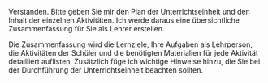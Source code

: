 Verstanden. Bitte geben Sie mir den Plan der Unterrichtseinheit und den Inhalt der einzelnen Aktivitäten. Ich werde daraus eine übersichtliche Zusammenfassung für Sie als Lehrer erstellen. 

Die Zusammenfassung wird die Lernziele, Ihre Aufgaben als Lehrperson, die Aktivitäten der Schüler und die benötigten Materialien für jede Aktivität detailliert auflisten. Zusätzlich füge ich wichtige Hinweise hinzu, die Sie bei der Durchführung der Unterrichtseinheit beachten sollten. 
